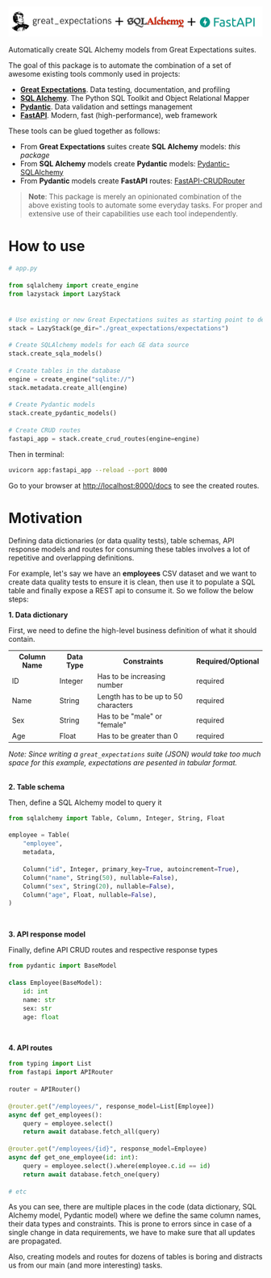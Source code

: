![](docs/logos/logo.png)

Automatically create SQL Alchemy models from Great Expectations suites.

The goal of this package is to automate the combination of a set of awesome existing tools commonly used in projects:
- **[Great Expectations](https://greatexpectations.io/)**. Data testing, documentation, and profiling
- **[SQL Alchemy](https://www.sqlalchemy.org/)**. The Python SQL Toolkit and Object Relational Mapper
- **[Pydantic](https://pydantic-docs.helpmanual.io/)**. Data validation and settings management
- **[FastAPI](https://fastapi.tiangolo.com/)**. Modern, fast (high-performance), web framework


These tools can be glued together as follows:
- From **Great Expectations** suites create **SQL Alchemy** models: *this package*
- From **SQL Alchemy** models create **Pydantic** models: [Pydantic-SQLAlchemy](https://github.com/tiangolo/pydantic-sqlalchemy)
- From **Pydantic** models create **FastAPI** routes: [FastAPI-CRUDRouter](https://github.com/awtkns/fastapi-crudrouter)


> **Note**: This package is merely an opinionated combination of the above existing tools to automate some everyday tasks. For proper and extensive use of their capabilities use each tool independently.

# How to use

```python
# app.py

from sqlalchemy import create_engine
from lazystack import LazyStack


# Use existing or new Great Expectations suites as starting point to define data sources and constraints
stack = LazyStack(ge_dir="./great_expectations/expectations")

# Create SQLAlchemy models for each GE data source
stack.create_sqla_models()

# Create tables in the database
engine = create_engine("sqlite://")
stack.metadata.create_all(engine)

# Create Pydantic models
stack.create_pydantic_models()

# Create CRUD routes
fastapi_app = stack.create_crud_routes(engine=engine)
```

Then in terminal:
```bash
uvicorn app:fastapi_app --reload --port 8000
```

Go to your browser at [http://localhost:8000/docs](http://localhost:8000/docs) to see the created routes.


# Motivation
Defining data dictionaries (or data quality tests), table schemas, API response models and routes for consuming these tables involves a lot of repetitive and overlapping definitions. 

For example, let's say we have an **employees** CSV dataset and we want to create data quality tests to ensure it is clean, then use it to populate a SQL table and finally expose a REST api to consume it. So we follow the below steps:

**1. Data dictionary**

First, we need to define the high-level business definition of what it should contain.

<table>
<th>Column Name</th>
<th>Data Type</th>
<th>Constraints</th>
<th>Required/Optional</th>

<tr>
    <td>ID</td>
    <td>Integer</td>
    <td>Has to be increasing number</td>
    <td>required</td>
</tr>

<tr>
    <td>Name</td>
    <td>String</td>
    <td>Length has to be up to 50 characters</td>
    <td>required</td>
</tr>

<tr>
    <td>Sex</td>
    <td>String</td>
    <td>Has to be "male" or "female"</td>
    <td>required</td>
</tr>

<tr>
    <td>Age</td>
    <td>Float</td>
    <td>Has to be greater than 0</td>
    <td>required</td>
</tr>

</table>

*Note: Since writing a `great_expectations` suite (JSON) would take too much space for this example, expectations are pesented in tabular format.*
<br>
<br>

**2. Table schema**

Then, define a SQL Alchemy model to query it

```python
from sqlalchemy import Table, Column, Integer, String, Float

employee = Table(
    "employee",
    metadata,

    Column("id", Integer, primary_key=True, autoincrement=True),
    Column("name", String(50), nullable=False),
    Column("sex", String(20), nullable=False),
    Column("age", Float, nullable=False),
)
```
<br>

**3. API response model**

Finally, define API CRUD routes and respective response types

```python
from pydantic import BaseModel

class Employee(BaseModel):
    id: int
    name: str
    sex: str
    age: float
```
<br>

**4. API routes**
```python
from typing import List
from fastapi import APIRouter

router = APIRouter()

@router.get("/employees/", response_model=List[Employee])
async def get_employees():
    query = employee.select()
    return await database.fetch_all(query)

@router.get("/employees/{id}", response_model=Employee)
async def get_one_employee(id: int):
    query = employee.select().where(employee.c.id == id)
    return await database.fetch_one(query)

# etc
```


As you can see, there are multiple places in the code (data dictionary, SQL Alchemy model, Pydantic model) where we define the same column names, their data types and constraints. This is prone to errors since in case of a single change in data requirements, we have to make sure that all updates are propagated.

Also, creating models and routes for dozens of tables is boring and distracts us from our main (and more interesting) tasks.

